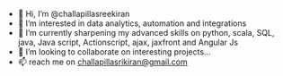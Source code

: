 - 👋 Hi, I’m @challapillasreekiran
- 👀 I’m interested in data analytics, automation and integrations
- 🌱 I’m currently sharpening my advanced skills on python, scala, SQL, java, Java script, Actionscript, ajax, jaxfront and Angular Js
- 💞️ I’m looking to collaborate on interesting projects...
- 📫 reach me on challapillasrikiran@gmail.com
